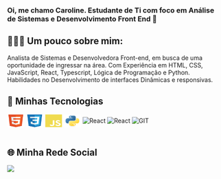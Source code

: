  ### Oi, me chamo Caroline. Estudante de Ti com foco em Análise de Sistemas e Desenvolvimento Front End 👋

## 👩🏾‍💻 Um pouco sobre mim:
<div>
  <p>
    Analista de Sistemas e Desenvolvedora Front-end, em busca de uma oportunidade de ingressar na área. 
  Com Experiência em HTML, CSS, JavaScript, React, Typescript, Lógica de Programação e Python. Habilidades no Desenvolvimento de
  interfaces Dinâmicas e responsivas.
  </p>
</div>

## 🚀 Minhas Tecnologias  
  
<div style="display: inline_block">
 
  <img align="center" alt="HTML" height="30" width="40" src="https://raw.githubusercontent.com/devicons/devicon/master/icons/html5/html5-original.svg">
  <img align="center" alt="CSS" height="30" width="40" src="https://raw.githubusercontent.com/devicons/devicon/master/icons/css3/css3-original.svg">
  <img align="center" alt="JavaScript" height="30" width="40" src="https://raw.githubusercontent.com/devicons/devicon/master/icons/javascript/javascript-plain.svg">
  <img align="center" alt="Python" height="30" width="40" src="https://raw.githubusercontent.com/devicons/devicon/master/icons/python/python-original.svg">
  <img align="center" alt="React" height="30" width="40"  src="https://cdn.jsdelivr.net/gh/devicons/devicon@latest/icons/react/react-original.svg" />
  <img align="center" alt="React" height="30" width="40" src="https://cdn.jsdelivr.net/gh/devicons/devicon@latest/icons/typescript/typescript-original.svg" />
          
  <img align="center" alt="GIT" height="40" width="50"  src="https://cdn.jsdelivr.net/gh/devicons/devicon@latest/icons/git/git-plain-wordmark.svg" />
           
</div><br>

## 🌐 Minha Rede Social
  
<div> 
 
  <a href=www.linkedin.com/in/caroline-castilho-santos- target="_blank"><img src="https://img.shields.io/badge/-LinkedIn-%230077B5?style=for-the-badge&logo=linkedin&logoColor=white" target="_blank"></a> 
</div>


